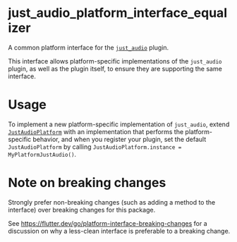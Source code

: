 # just_audio_platform_interface_equalizer

A common platform interface for the [`just_audio`](../just_audio) plugin.

This interface allows platform-specific implementations of the `just_audio` plugin, as well as the plugin itself, to ensure they are supporting the same interface.

# Usage

To implement a new platform-specific implementation of `just_audio`, extend [`JustAudioPlatform`](lib/just_audio_platform_interface_equalizer.dart) with an implementation that performs the platform-specific behavior, and when you register your plugin, set the default `JustAudioPlatform` by calling `JustAudioPlatform.instance = MyPlatformJustAudio()`.

# Note on breaking changes

Strongly prefer non-breaking changes (such as adding a method to the interface) over breaking changes for this package.

See https://flutter.dev/go/platform-interface-breaking-changes for a discussion on why a less-clean interface is preferable to a breaking change.
